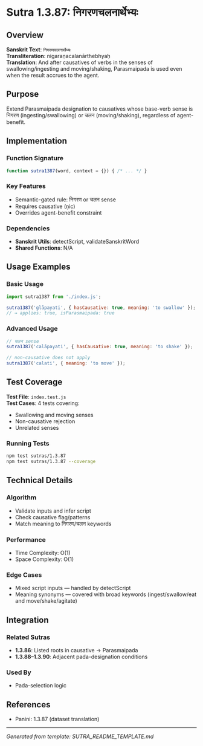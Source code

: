 # Sutra 1.3.87: निगरणचलनार्थेभ्यः

## Overview

**Sanskrit Text**: `निगरणचलनार्थेभ्यः`  
**Transliteration**: nigaraṇacalanārthebhyaḥ  
**Translation**: And after causatives of verbs in the senses of swallowing/ingesting and moving/shaking, Parasmaipada is used even when the result accrues to the agent.

## Purpose

Extend Parasmaipada designation to causatives whose base-verb sense is निगरण (ingesting/swallowing) or चलन (moving/shaking), regardless of agent-benefit.

## Implementation

### Function Signature
```javascript
function sutra1387(word, context = {}) { /* ... */ }
```

### Key Features
- Semantic-gated rule: निगरण or चलन sense
- Requires causative (ṇic)
- Overrides agent-benefit constraint

### Dependencies
- **Sanskrit Utils**: detectScript, validateSanskritWord
- **Shared Functions**: N/A

## Usage Examples

### Basic Usage
```javascript
import sutra1387 from './index.js';

sutra1387('glāpayati', { hasCausative: true, meaning: 'to swallow' });
// → applies: true, isParasmaipada: true
```

### Advanced Usage
```javascript
// चलन sense
sutra1387('calāpayati', { hasCausative: true, meaning: 'to shake' });

// non-causative does not apply
sutra1387('calati', { meaning: 'to move' });
```

## Test Coverage

**Test File**: `index.test.js`  
**Test Cases**: 4 tests covering:
- Swallowing and moving senses
- Non-causative rejection
- Unrelated senses

### Running Tests
```bash
npm test sutras/1.3.87
npm test sutras/1.3.87 --coverage
```

## Technical Details

### Algorithm
- Validate inputs and infer script
- Check causative flag/patterns
- Match meaning to निगरण/चलन keywords

### Performance
- Time Complexity: O(1)
- Space Complexity: O(1)

### Edge Cases
- Mixed script inputs — handled by detectScript
- Meaning synonyms — covered with broad keywords (ingest/swallow/eat and move/shake/agitate)

## Integration

### Related Sutras
- **1.3.86**: Listed roots in causative → Parasmaipada
- **1.3.88–1.3.90**: Adjacent pada-designation conditions

### Used By
- Pada-selection logic

## References

- Panini: 1.3.87 (dataset translation)

---

*Generated from template: SUTRA_README_TEMPLATE.md*
